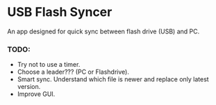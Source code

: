 # USB Flash Syncer

An app designed for quick sync between flash drive (USB) and PC. 

### TODO:
* Try not to use a timer.
* Choose a leader??? (PC or Flashdrive).
* Smart sync. Understand which file is newer and replace only latest version.
* Improve GUI.
